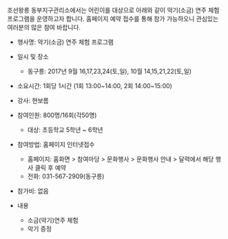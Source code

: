 조선왕릉 동부지구관리소에서는 어린이를 대상으로 아래와 같이 악기(소금) 연주 체험 프로그램을 운영하고자 합니다. 홈페이지 예약 접수를 통해 참가 가능하오니 관심있는 여러분의 많은 참여 바랍니다.

- 행사명: 악기(소금) 연주 체험 프로그램

- 일시 및 장소
  - 동구릉: 2017년 9월 16,17,23,24(토,일), 10월 14,15,21,22(토,일)

- 소요시간: 1회당 1시간 (1회 13:00~14:00, 2회 14:00~15:00)

- 강사: 현보름

- 참여인원: 800명/16회(각50명)
  - 대상: 초등학교 5학년 ~ 6학년

- 참여방법: 홈페이지 인터넷접수
  - 홈페이지: 홈화면 > 참여마당 > 문화행사 > 문화행사 안내 > 달력에서 해당 행사 클릭 후 예약
  - 전화: 031-567-2909(동구릉)

- 참가비: 없음

- 내용
  - 소금(악기)연주 체험
  - 악기 증정